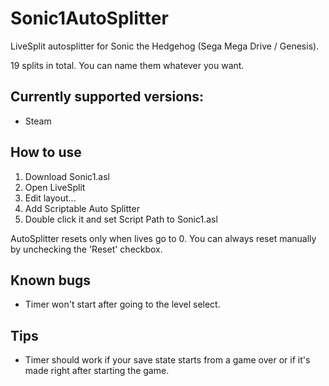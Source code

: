 # Sonic1AutoSplitter

LiveSplit autosplitter for Sonic the Hedgehog (Sega Mega Drive / Genesis).

19 splits in total. You can name them whatever you want.



## Currently supported versions:
- Steam

## How to use

1. Download Sonic1.asl
2. Open LiveSplit
3. Edit layout...
4. Add Scriptable Auto Splitter
5. Double click it and set Script Path to Sonic1.asl

AutoSplitter resets only when lives go to 0. You can always reset manually by unchecking the 'Reset' checkbox.

## Known bugs

- Timer won't start after going to the level select.

## Tips

- Timer should work if your save state starts from a game over or if it's made right after starting the game.
